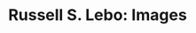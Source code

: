 ---
layout: "image/section.html"
title: "Russell S. Lebo: Images"
pagination:
  data: images
  size: 1000
  alias: image
permalink: "images/"
---